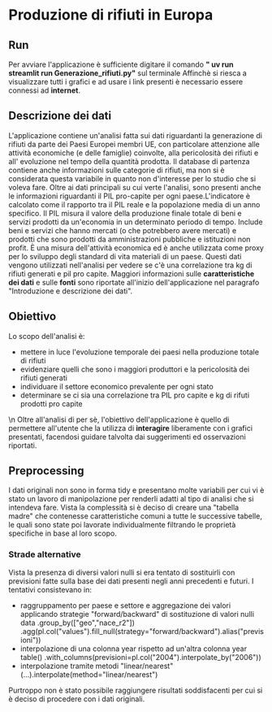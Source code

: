 # Produzione di rifiuti in Europa

## Run
Per avviare l'applicazione è sufficiente digitare il comando **" uv run streamlit run Generazione_rifiuti.py"** sul terminale
Affinchè si riesca a visualizzare tutti i grafici e ad usare i link presenti è necessario essere connessi ad **internet**.

## Descrizione dei dati 
L'applicazione contiene un'analisi fatta sui dati riguardanti la generazione di rifiuti da parte dei Paesi Europei membri UE, con particolare attenzione alle attività economiche (e delle famiglie) coinvolte, alla pericolosità dei rifiuti e all' evoluzione nel tempo della quantità prodotta. Il database di partenza contiene anche informazioni sulle categorie di rifiuti, ma non si è considerata questa variabile in quanto non d'interesse per lo studio che si voleva fare. 
Oltre ai dati principali su cui verte l'analisi, sono presenti anche le informazioni riguardanti il PIL pro-capite per ogni paese.L'indicatore è calcolato come il rapporto tra il PIL reale e la popolazione media di un anno specifico. Il PIL misura il valore della produzione finale totale di beni e servizi prodotti da un'economia in un determinato periodo di tempo. Include beni e servizi che hanno mercati (o che potrebbero avere mercati) e prodotti che sono prodotti da amministrazioni pubbliche e istituzioni non profit. È una misura dell'attività economica ed è anche utilizzata come proxy per lo sviluppo degli standard di vita materiali di un paese. Questi dati vengono utilizzati nell'analisi per vedere se c'è una correlazione tra kg di rifiuti generati e pil pro capite.
Maggiori informazioni sulle **caratteristiche dei dati** e sulle **fonti** sono riportate all'inizio dell'applicazione nel paragrafo "Introduzione e descrizione dei dati".

## Obiettivo
Lo scopo dell'analisi è:
- mettere in luce l'evoluzione temporale dei paesi nella produzione totale di rifiuti
- evidenziare quelli che sono i maggiori produttori e la pericolosità dei rifiuti generati
- individuare il settore economico prevalente per ogni stato
- determinare se ci sia una correlazione tra PIL pro capite e kg di rifuti prodotti pro capite

\n Oltre all'analisi di per sè, l'obiettivo dell'applicazione è quello di permettere all'utente che la utilizza di **interagire** liberamente con i grafici presentati, facendosi guidare talvolta dai suggerimenti ed osservazioni riportati.

## Preprocessing
I dati originali non sono in forma tidy e presentano molte variabili per cui vi è stato un lavoro di manipolazione per renderli adatti al tipo di analisi che si intendeva fare. Vista la complessità si è deciso di creare una "tabella madre" che contenesse caratteristiche comuni a tutte le successive tabelle, le quali sono state poi lavorate individualmente filtrando le proprietà specifiche in base al loro scopo.

### Strade alternative
Vista la presenza di diversi valori nulli si era tentato di sostituirli con previsioni fatte sulla base dei dati presenti negli anni precedenti e futuri.
I tentativi consistevano in:
- raggruppamento per paese e settore e aggregazione dei valori applicando strategie "forward/backward" di sostituzione di valori nulli
    data
    .group_by(["geo","nace_r2"])
    .agg(pl.col("values").fill_null(strategy="forward/backward").alias("previsioni"))
- interpolazione di una colonna year rispetto ad un'altra colonna year
    table()
    .with_columns(previsioni=pl.col("2004").interpolate_by("2006"))
- interpolazione tramite metodi "linear/nearest" 
    (...).interpolate(method="linear/nearest")

 Purtroppo non è stato possibile raggiungere risultati soddisfacenti per cui si è deciso di procedere con i dati originali. 